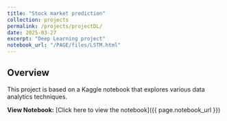 ```yaml
---
title: "Stock market prediction"
collection: projects
permalink: /projects/projectDL/
date: 2025-03-27
excerpt: "Deep Learning project"
notebook_url: "/PAGE/files/LSTM.html"
---
```

## Overview

This project is based on a Kaggle notebook that explores various data analytics techniques.

**View Notebook:** [Click here to view the notebook]({{ page.notebook_url }})
